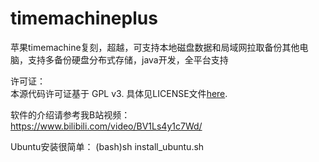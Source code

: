 # timemachineplus
苹果timemachine复刻，超越，可支持本地磁盘数据和局域网拉取备份其他电脑，支持多备份硬盘分布式存储，java开发，全平台支持

许可证：<br>
本源代码许可证基于 GPL v3.
具体见LICENSE文件[here](/LICENSE).

软件的介绍请参考我B站视频：<br>
https://www.bilibili.com/video/BV1Ls4y1c7Wd/

Ubuntu安装很简单：
(bash)sh install_ubuntu.sh
